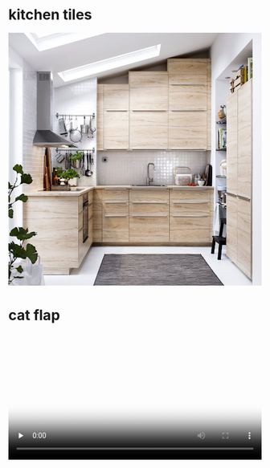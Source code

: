 # kitchen tiles

![](./small-tiles.jpg)

# cat flap

<video class="MediaGallery_video-player VideoPlayerstyles__Video-sc-1llg2rt-2 kHkqjv" controls="" poster="//media.4rgos.it/v/Argos/8707037_R_Video001" preload="none" width="750" height="440" style="width: 100%; height: 100%; max-height: 440px; max-width: 750px;"><source src="https://media.4rgos.it/v/Argos/8707037_R_Video001/mp4_480p?protocol=https" type="video/mp4"><track kind="captions"></video>
